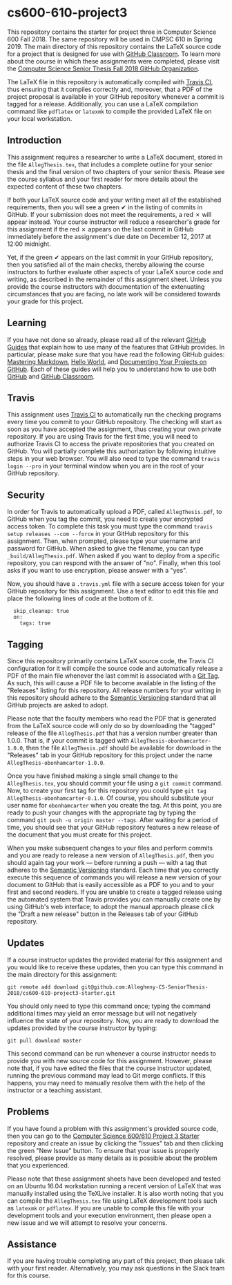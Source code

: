 
# cs600-610-project3

This repository contains the starter for project three in Computer Science 600
Fall 2018. The same repository will be used in CMPSC 610 in Spring 2019. The main directory of this repository contains the LaTeX source code
for a project that is designed for use with [GitHub
Classroom](https://classroom.github.com/). To learn more about the course in
which these assignments were completed, please visit the [Computer Science Senior Thesis Fall 2018 GitHub
Organization](https://github.com/Allegheny-CS-SeniorThesis-2018).

The LaTeX file in this repository is automatically compiled with [Travis
CI](https://travis-ci.org/), thus ensuring that it compiles correctly and,
moreover, that a PDF of the project proposal is available in your GitHub
repository whenever a commit is tagged for a release. Additionally, you can use
a LaTeX compilation command like `pdflatex` or `latexmk` to compile the provided
LaTeX file on your local workstation.

## Introduction

This assignment requires a researcher to write a LaTeX document, stored in the
file `AllegThesis.tex`, that includes a complete outline for your senior thesis
and the final version of two chapters of your senior thesis. Please see the
course syllabus and your first reader for more details about the expected
content of these two chapters.

If both your LaTeX source code and your writing meet all of the established
requirements, then you will see a green &#x2714; in the listing of commits in
GitHub. If your submission does not meet the requirements, a red &#x2717; will
appear instead. Your course  instructor will reduce a researcher's grade for
this assignment if the red &#x2717; appears on the last commit in GitHub
immediately before the assignment's due date on December 12, 2017 at 12:00
midnight.

Yet, if the green &#x2714; appears on the last commit in your GitHub repository,
then you satisfied all of the main checks, thereby allowing the course
instructors to further evaluate other aspects of your LaTeX source code and
writing, as described in the remainder of this assignment sheet. Unless you
provide the course instructors with documentation of the extenuating
circumstances that you are facing, no late work will be considered towards your
grade for this project.

## Learning

If you have not done so already, please read all of the relevant [GitHub
Guides](https://guides.github.com/) that explain how to use many of the features
that GitHub provides. In particular, please make sure that you have read the
following GitHub guides: [Mastering
Markdown](https://guides.github.com/features/mastering-markdown/), [Hello
World](https://guides.github.com/activities/hello-world/), and [Documenting Your
Projects on GitHub](https://guides.github.com/features/wikis/). Each of these
guides will help you to understand how to use both [GitHub](http://github.com) and
[GitHub Classroom](https://classroom.github.com/).

## Travis

This assignment uses [Travis CI](https://travis-ci.com/) to automatically run
the checking programs every time you commit to your GitHub repository. The
checking will start as soon as you have accepted the assignment, thus creating
your own private repository. If
you are using Travis for the first time, you will need to authorize Travis CI to
access the private repositories that you created on GitHub. You will partially
complete this authorization by following intuitive steps in your web browser.
You will also need to type the command `travis login --pro` in your terminal
window when you are in the root of your GitHub repository.

## Security

In order for Travis to automatically upload a PDF, called `AllegThesis.pdf`, to
GitHub when you tag the commit, you need to create your encrypted access token.
To complete this task you must type the command `travis setup releases --com --force`
in your GitHub repository for this assignment. Then, when prompted, please type
your username and password for GitHub. When asked to give the filename, you can
type `_build/AllegThesis.pdf`. When asked if you want to deploy
from a specific repository, you can respond with the answer of "no". Finally,
when this tool asks if you want to use encryption, please answer with a "yes".

Now, you should have a `.travis.yml` file with a secure access token for your
GitHub repository for this assignment. Use a text editor to edit this file and
place the following lines of code at the bottom of it.

```
  skip_cleanup: true
  on:
    tags: true
```

## Tagging

Since this repository primarily contains LaTeX source code, the Travis CI
configuration for it will compile the source code and automatically release a
PDF of the main file whenever the last commit is associated with a [Git
Tag](https://git-scm.com/book/en/v2/Git-Basics-Tagging). As such, this will
cause a PDF file to become available in the listing of the "Releases" listing
for this repository. All release numbers for your writing in this repository
should adhere to the [Semantic Versioning](http://semver.org/) standard that
all GitHub projects are asked to adopt.

Please note that the faculty members who read the PDF that is generated from the
LaTeX source code will only do so by downloading the "tagged" release of the
file `AllegThesis.pdf` that has a version number greater than 1.0.0. That is, if
your commit is tagged with `AllegThesis-obonhamcarter-1.0.0`, then the file
`AllegThesis.pdf` should be available for download in the "Releases" tab in your
GitHub repository for this project under the name `AllegThesis-obonhamcarter-1.0.0`.

Once you have finished making a single small change to the `AllegThesis.tex`,
you should commit your file using a `git commit` command. Now, to create your
first tag for this repository you could type `git tag
AllegThesis-obonhamcarter-0.1.0`. Of course, you should substitute your user name for
`obonhamcarter` when you create the tag. At this point, you are ready to push your
changes with the appropriate tag by typing the command `git push -u origin
master --tags`. After waiting for a period of time, you should see that your
GitHub repository features a new release of the document that you must create
for this project.

When you make subsequent changes to your files and perform commits and you are
ready to release a new version of `AllegThesis.pdf`, then you should again tag
your work &mdash; before running a push &mdash; with a tag that adheres to the
[Semantic Versioning](http://semver.org/) standard. Each time that you correctly
execute this sequence of commands you will release a new version of your
document to GitHub that is easily accessible as a PDF to you and to your first
and second readers. If you are unable to create a tagged release using the
automated system that Travis provides you can manually create one by using
GitHub's web interface; to adopt the manual approach please click the "Draft a
new release" button in the Releases tab of your GitHub repository.

## Updates

If a course instructor updates the provided material for this assignment and you
would like to receive these updates, then you can type this command in the main
directory for this assignment:

```
git remote add download git@github.com:Allegheny-CS-SeniorThesis-2018/cs600-610-project3-starter.git
```

You should only need to type this command once; typing the command additional
times may yield an error message but will not negatively influence the state of
your repository. Now, you are ready to download the updates provided by the
course instructor by typing:

```
git pull download master
```

This second command can be run whenever a course instructor needs to provide you
with new source code for this assignment. However, please note that, if you have
edited the files that the course instructor updated, running the previous
command may lead to Git merge conflicts. If this happens, you may need to
manually resolve them with the help of the instructor or a teaching assistant.

## Problems

If you have found a problem with this assignment's provided source code, then
you can go to the [Computer Science 600/610 Project 3
Starter](https://github.com/Allegheny-CS-SeniorThesis-2018/cs600-610-project3-starter)
repository and create an issue by clicking the "Issues" tab and then clicking
the green "New Issue" button. To ensure that your issue is properly resolved,
please provide as many details as is possible about the problem that you
experienced.

Please note that these assignment sheets have been developed and tested on an
Ubuntu 16.04 workstation running a recent version of LaTeX that was manually
installed using the TeXLive installer. It is also worth noting that you can
compile the `AllegThesis.tex` file using LaTeX development tools
such as `latexmk` or `pdflatex`. If you are unable to compile this file with
your development tools and your execution environment, then please open a new
issue and we will attempt to resolve your concerns.


## Assistance

If you are having trouble completing any part of this project, then please talk
with your first reader. Alternatively, you may ask questions in the Slack
team for this course. 
